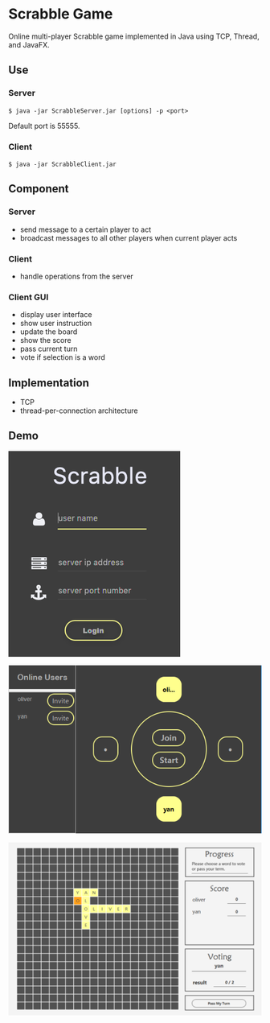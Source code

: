 # Scrabble Game

Online multi-player Scrabble game implemented in Java using TCP, Thread, and JavaFX.

## Use

### Server

```
$ java -jar ScrabbleServer.jar [options] -p <port>
```

Default port is 55555.

### Client

```
$ java -jar ScrabbleClient.jar
```


## Component

### Server
- send message to a certain player to act
- broadcast messages to all other players when current player acts
### Client
- handle operations from the server
### Client GUI
- display user interface
- show user instruction
- update the board
- show the score
- pass current turn
- vote if selection is a word

## Implementation
- TCP
- thread-per-connection architecture

## Demo
![Login](https://raw.githubusercontent.com/oliverShen1994/Scrabble-Game/master/Resource/Login.png)

![Desk](https://raw.githubusercontent.com/oliverShen1994/Scrabble-Game/master/Resource/Desk.png)

![Board](https://raw.githubusercontent.com/oliverShen1994/Scrabble-Game/master/Resource/Board&Score.png)
